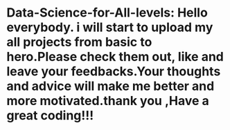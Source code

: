 # Data-Science-for-All-levels: Hello everybody. i will start to upload my all projects from basic to hero.Please check them out, like and  leave your feedbacks.Your thoughts and advice will make me better and more motivated.thank you ,Have a great coding!!!
